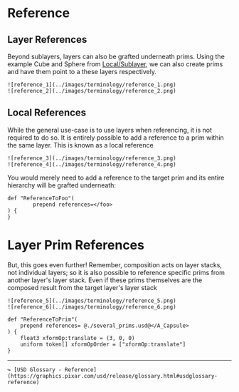 # Reference

## Layer References
Beyond sublayers, layers can also be grafted underneath prims. Using the example Cube and Sphere from [Local/Sublayer](./local_sublayer.md), we can also create prims and have them point to a these layers respectively.

```admonish example title="Layer referencing"
![reference_1](../images/terminology/reference_1.png)
![reference_2](../images/terminology/reference_2.png)
```

## Local References
While the general use-case is to use layers when referencing, it is not required to do so. It is entirely possible to add a reference to a prim within the same layer. This is known as a local reference

```admonish example title="Local referencing"
![reference_3](../images/terminology/reference_3.png)
![reference_4](../images/terminology/reference_4.png)
```

You would merely need to add a reference to the target prim and its entire hierarchy will be grafted underneath:

```
def "ReferenceToFoo"(
        prepend references=</foo>
) {
}
```

# Layer Prim References
But, this goes even further! Remember, composition acts on layer stacks, not individual layers; so it is also possible to reference specific prims from another layer's layer stack. Even if these prims themselves are the composed result from the target layer's layer stack

```admonish example title="Layer Prim referencing"
![reference_5](../images/terminology/reference_5.png)
![reference_6](../images/terminology/reference_6.png)
```

```
def "ReferenceToPrim"(
    prepend references= @./several_prims.usd@</A_Capsule>
) {
    float3 xformOp:translate = (3, 0, 0)
    uniform token[] xformOpOrder = ["xformOp:translate"]
}
```

---

```admonish note title=""
↪ [USD Glossary - Reference](https://graphics.pixar.com/usd/release/glossary.html#usdglossary-reference)
```